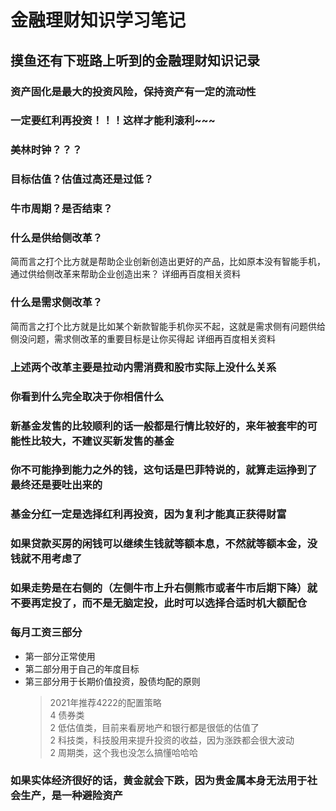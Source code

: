 # 金融理财知识学习笔记
## 摸鱼还有下班路上听到的金融理财知识记录

### 资产固化是最大的投资风险，保持资产有一定的流动性

### 一定要红利再投资！！！这样才能利滚利~~~

### 美林时钟？？？

### 目标估值？估值过高还是过低？

### 牛市周期？是否结束？

### 什么是供给侧改革？
简而言之打个比方就是帮助企业创新创造出更好的产品，比如原本没有智能手机，通过供给侧改革来帮助企业创造出来？
详细再百度相关资料

### 什么是需求侧改革？
简而言之打个比方就是比如某个新款智能手机你买不起，这就是需求侧有问题供给侧没问题，需求侧改革的重要目标是让你买得起
详细再百度相关资料

### 上述两个改革主要是拉动内需消费和股市实际上没什么关系

### 你看到什么完全取决于你相信什么

### 新基金发售的比较顺利的话一般都是行情比较好的，来年被套牢的可能性比较大，不建议买新发售的基金

### 你不可能挣到能力之外的钱，这句话是巴菲特说的，就算走运挣到了最终还是要吐出来的

### 基金分红一定是选择红利再投资，因为复利才能真正获得财富

### 如果贷款买房的闲钱可以继续生钱就等额本息，不然就等额本金，没钱就不用考虑了

### 如果走势是在右侧的（左侧牛市上升右侧熊市或者牛市后期下降）就不要再定投了，而不是无脑定投，此时可以选择合适时机大额配仓

### 每月工资三部分
+ 第一部分正常使用
+ 第二部分用于自己的年度目标
+ 第三部分用于长期价值投资，股债均配的原则
	> 2021年推荐4222的配置策略  
	> 4 债券类  
	> 2 低估值类，目前来看房地产和银行都是很低的估值了  
	> 2 科技类，科技股用来提升投资的收益，因为涨跌都会很大波动  
	> 2 周期类，这个我也没怎么搞懂哈哈哈  

### 如果实体经济很好的话，黄金就会下跌，因为贵金属本身无法用于社会生产，是一种避险资产